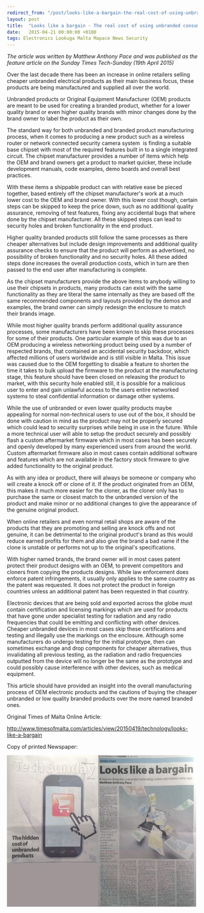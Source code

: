 ```yaml
---
redirect_from: "/post/looks-like-a-bargain-the-real-cost-of-using-unbranded-consumer-electrical-products"
layout: post
title:  "Looks like a bargain - The real cost of using unbranded consumer electrical products?"
date:   2015-04-21 00:00:00 +0100
tags: Electronics Lookuga Malta Mapace News Security
---
```

<p><em>The article was written by Matthew Anthony Pace and was published as the feature article on the Sunday Times Tech-Sunday (19th April 2015)</em></p><p>Over the last decade there has been an increase in online retailers selling cheaper unbranded electrical products as their main business focus, these products are being manufactured and supplied all over the world.</p><p>Unbranded products or Original Equipment Manufacturer (OEM) products are meant to be used for creating a branded product, whether for a lower quality brand or even higher quality brands with minor changes done by the brand owner to label the product as their own.</p><p>The standard way for both unbranded and branded product manufacturing process, when it comes to producing a new product such as a wireless router or network connected security camera system&nbsp; is finding a suitable base chipset with most of the required features built in to a single integrated circuit. The chipset manufacturer provides a number of items which help the OEM and brand owners get a product to market quicker, these include development manuals, code examples, demo boards and overall best practices.</p><p>With these items a shippable product can with relative ease be pieced together, based entirely off the chipset manufacturer's work at a much lower cost to the OEM and brand owner. With this lower cost though, certain steps can be skipped to keep the price down, such as no additional quality assurance, removing of test features, fixing any accidental bugs that where done by the chipset manufacturer. All these skipped steps can lead to security holes and broken functionality in the end product.</p><p>Higher quality branded products still follow the same processes as there cheaper alternatives but include design improvements and additional quality assurance checks to ensure that the product will perform as advertised, no possibility of broken functionality and no security holes. All these added steps done increases the overall production costs, which in turn are then passed to the end user after manufacturing is complete.</p><p>As the chipset manufacturers provide the above items to anybody willing to use their chipsets in products, many products can exist with the same functionality as they are literal the same internally as they are based off the same recommended components and layouts provided by the demos and examples, the brand owner can simply redesign the enclosure to match their brands image.</p><p>While most higher quality brands perform additional quality assurance processes, some manufacturers have been known to skip these processes for some of their products. One particular example of this was due to an OEM producing a wireless networking product being used by a number of respected brands, that contained an accidental security backdoor, which affected millions of users worldwide and is still visible in Malta. This issue was caused due to the OEM forgetting to disable a feature to shorten the time it takes to bulk upload the firmware to the product at the manufacturing stage, this feature should have been closed on releasing the product to market, with this security hole enabled still, it is possible for a malicious user to enter and gain unlawful access to the users entire networked systems to steal confidential information or damage other systems.</p><p>While the use of unbranded or even lower quality products maybe appealing for normal non-technical users to use out of the box, it should be done with caution in mind as the product may not be properly secured which could lead to security surprises while being in use in the future. While a more technical user will able to setup the product securely and possibly flash a custom aftermarket firmware which in most cases has been securely and openly developed by many experienced users from around the world. Custom aftermarket firmware also in most cases contain additional software and features which are not available in the factory stock firmware to give added functionality to the original product.</p><p>As with any idea or product, there will always be someone or company who will create a knock off or clone of it. If the product originated from an OEM, this makes it much more easier for the cloner, as the cloner only has to purchase the same or closest match to the unbranded version of the product and make minor or no additional changes to give the appearance of the genuine original product. </p><p>When online retailers and even normal retail shops are aware of the products that they are promoting and selling are knock offs and not genuine, it can be detrimental to the original product's brand as this would reduce earned profits for them and also give the brand a bad name if the clone is unstable or performs not up to the original's specifications.</p><p>With higher named brands, the brand owner will in most cases patent protect their product designs with an OEM, to prevent competitors and cloners from copying the products designs. While law enforcement does enforce patent infringements, it usually only applies to the same country as the patent was requested. It does not protect the product in foreign countries unless an additional patent has been requested in that country.</p><p>Electronic devices that are being sold and exported across the globe must contain certification and licensing markings which are used for products that have gone under specialist testing for radiation and any radio frequencies that could be emitting and conflicting with other devices. Cheaper unbranded devices in most cases skip these certifications and testing and illegally use the markings on the enclosure. Although some manufacturers do undergo testing for the initial prototype, then can sometimes exchange and drop components for cheaper alternatives, thus invalidating all previous testing, as the radiation and radio frequencies outputted from the device will no longer be the same as the prototype and could possibly cause interference with other devices, such as medical equipment.</p><p>This article should have provided an insight into the overall manufacturing process of OEM electronic products and the cautions of buying the cheaper unbranded or low quality branded products over the more named branded ones.<br></p>
<p>Original Times of Malta Online Article:</p><p><a href="http://www.timesofmalta.com/articles/view/20150419/technology/looks-like-a-bargain">http://www.timesofmalta.com/articles/view/20150419/technology/looks-like-a-bargain</a></p><p>Copy of printed&nbsp;Newspaper:</p>
<img style="width: 500px; height: 400px;" src="/images/mini_newspaper_2015-04.jpg">